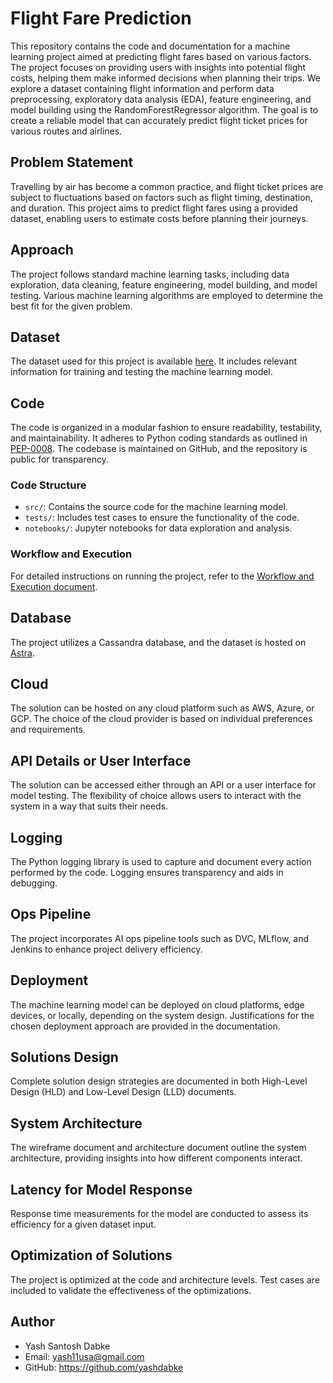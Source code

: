 # Flight Fare Prediction

This repository contains the code and documentation for a machine learning project aimed at predicting flight fares based on various factors. The project focuses on providing users with insights into potential flight costs, helping them make informed decisions when planning their trips.
We explore a dataset containing flight information and perform data preprocessing, exploratory data analysis (EDA), feature engineering, and model building using the RandomForestRegressor algorithm. The goal is to create a reliable model that can accurately predict flight ticket prices for various routes and airlines.

## Problem Statement

Travelling by air has become a common practice, and flight ticket prices are subject to fluctuations based on factors such as flight timing, destination, and duration. This project aims to predict flight fares using a provided dataset, enabling users to estimate costs before planning their journeys.

## Approach

The project follows standard machine learning tasks, including data exploration, data cleaning, feature engineering, model building, and model testing. Various machine learning algorithms are employed to determine the best fit for the given problem.

## Dataset

The dataset used for this project is available [here](Dataset). It includes relevant information for training and testing the machine learning model.

## Code

The code is organized in a modular fashion to ensure readability, testability, and maintainability. It adheres to Python coding standards as outlined in [PEP-0008](https://www.python.org/dev/peps/pep-0008/). The codebase is maintained on GitHub, and the repository is public for transparency.

### Code Structure

- `src/`: Contains the source code for the machine learning model.
- `tests/`: Includes test cases to ensure the functionality of the code.
- `notebooks/`: Jupyter notebooks for data exploration and analysis.

### Workflow and Execution

For detailed instructions on running the project, refer to the [Workflow and Execution document](workflow_execution.md).

## Database

The project utilizes a Cassandra database, and the dataset is hosted on [Astra](https://astra.dev/ineuron).

## Cloud

The solution can be hosted on any cloud platform such as AWS, Azure, or GCP. The choice of the cloud provider is based on individual preferences and requirements.

## API Details or User Interface

The solution can be accessed either through an API or a user interface for model testing. The flexibility of choice allows users to interact with the system in a way that suits their needs.

## Logging

The Python logging library is used to capture and document every action performed by the code. Logging ensures transparency and aids in debugging.

## Ops Pipeline

The project incorporates AI ops pipeline tools such as DVC, MLflow, and Jenkins to enhance project delivery efficiency.

## Deployment

The machine learning model can be deployed on cloud platforms, edge devices, or locally, depending on the system design. Justifications for the chosen deployment approach are provided in the documentation.

## Solutions Design

Complete solution design strategies are documented in both High-Level Design (HLD) and Low-Level Design (LLD) documents.

## System Architecture

The wireframe document and architecture document outline the system architecture, providing insights into how different components interact.

## Latency for Model Response

Response time measurements for the model are conducted to assess its efficiency for a given dataset input.

## Optimization of Solutions

The project is optimized at the code and architecture levels. Test cases are included to validate the effectiveness of the optimizations.

## Author 
- Yash Santosh Dabke
- Email: yash11usa@gmail.com
- GitHub: https://github.com/yashdabke
